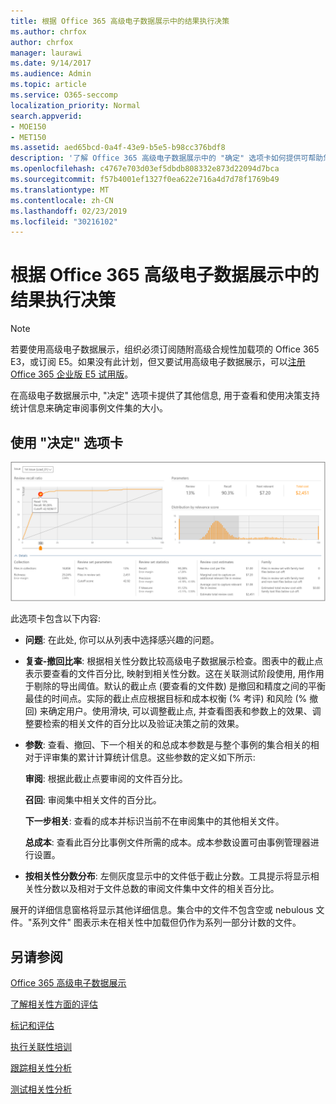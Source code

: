 ```yaml
---
title: 根据 Office 365 高级电子数据展示中的结果执行决策
ms.author: chrfox
author: chrfox
manager: laurawi
ms.date: 9/14/2017
ms.audience: Admin
ms.topic: article
ms.service: O365-seccomp
localization_priority: Normal
search.appverid:
- MOE150
- MET150
ms.assetid: aed65bcd-0a4f-43e9-b5e5-b98cc376bdf8
description: '了解 Office 365 高级电子数据展示中的 "确定" 选项卡如何提供可帮助您确定检查事例文件集的正确大小的数据。 '
ms.openlocfilehash: c4767e703d03ef5dbdb808332e873d22094d7bca
ms.sourcegitcommit: f57b4001ef1327f0ea622e716a4d7d78f1769b49
ms.translationtype: MT
ms.contentlocale: zh-CN
ms.lasthandoff: 02/23/2019
ms.locfileid: "30216102"
---
```

# <a name="decision-based-on-the-results-in-office-365-advanced-ediscovery"></a>根据 Office 365 高级电子数据展示中的结果执行决策

> [!NOTE]
> 若要使用高级电子数据展示，组织必须订阅随附高级合规性加载项的 Office 365 E3，或订阅 E5。如果没有此计划，但又要试用高级电子数据展示，可以[注册 Office 365 企业版 E5 试用版](https://go.microsoft.com/fwlink/p/?LinkID=698279)。 
  
 在高级电子数据展示中, "决定" 选项卡提供了其他信息, 用于查看和使用决策支持统计信息来确定审阅事例文件集的大小。 
  
## <a name="using-the-decide-tab"></a>使用 "决定" 选项卡

![相关性决定](media/f32fed89-f3b5-404a-90c7-ea25d2eb58a9.png)
  
此选项卡包含以下内容:
  
- **问题**: 在此处, 你可以从列表中选择感兴趣的问题。 
    
- **复查-撤回比率**: 根据相关性分数比较高级电子数据展示检查。图表中的截止点表示要查看的文件百分比, 映射到相关性分数。这在关联测试阶段使用, 用作用于剔除的导出阈值。默认的截止点 (要查看的文件数) 是撤回和精度之间的平衡最佳的时间点。实际的截止点应根据目标和成本权衡 (% 考评) 和风险 (% 撤回) 来确定用户。使用滑块, 可以调整截止点, 并查看图表和参数上的效果、调整要检索的相关文件的百分比以及验证决策之前的效果。
    
- **参数**: 查看、撤回、下一个相关的和总成本参数是与整个事例的集合相关的相对于评审集的累计计算统计信息。这些参数的定义如下所示:
    
    **审阅**: 根据此截止点要审阅的文件百分比。 
    
    **召回**: 审阅集中相关文件的百分比。 
    
    **下一步相关**: 查看的成本并标识当前不在审阅集中的其他相关文件。 
    
    **总成本**: 查看此百分比事例文件所需的成本。成本参数设置可由事例管理器进行设置。
    
- **按相关性分数分布**: 左侧灰度显示中的文件低于截止分数。工具提示将显示相关性分数以及相对于文件总数的审阅文件集中文件的相关百分比。
    
展开的详细信息窗格将显示其他详细信息。集合中的文件不包含空或 nebulous 文件。"系列文件" 图表示未在相关性中加载但仍作为系列一部分计数的文件。
  
## <a name="see-also"></a>另请参阅

[Office 365 高级电子数据展示](office-365-advanced-ediscovery.md)
  
[了解相关性方面的评估](assessment-in-relevance-in-advanced-ediscovery.md)
  
[标记和评估](tagging-and-relevance-training-in-advanced-ediscovery.md)
  
[执行关联性培训](tagging-and-assessment-in-advanced-ediscovery.md)
  
[跟踪相关性分析](track-relevance-analysis-in-advanced-ediscovery.md)
  
[测试相关性分析](test-relevance-analysis-in-advanced-ediscovery.md)

